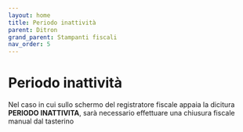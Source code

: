 ```yaml
---
layout: home
title: Periodo inattività
parent: Ditron
grand_parent: Stampanti fiscali
nav_order: 5
---
```


# Periodo inattività
Nel caso in cui sullo schermo del registratore fiscale appaia la dicitura **PERIODO INATTIVITA**, sarà necessario effettuare una chiusura fiscale manual dal tasterino